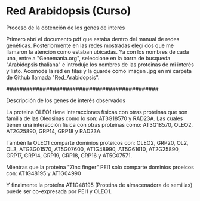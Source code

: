 # Red Arabidopsis (Curso)
Proceso de la obtención de los genes de interés

Primero abrí el documento pdf que estaba dentro del manual de redes genéticas.
Posteriormente en las redes mostradas elegí dos que me llamaron la atención como estaban ubicadas.
Ya con los nombres de cada una, entre a "Genemania.org", seleccione en la barra de busqueda "Arabidopsis thaliana" e introduje los nombres de las proteinas de mi interés y listo.
Acomode la red en filas y la guarde como imagen .jpg en mi carpeta de Github llamada "Red_Arabidopsis".

##############################################

Descripción de los genes de interés observados

La proteina OLEO1 tiene interacciones físicas con otras proteinas que son familia de las Oleosinas como lo son:
AT3G18570 y RAD23A. Las cuales tienen una interacción fisica con otras proteinas como:
AT3G18570, OLEO2, AT2G25890, GRP14, GRP18 y RAD23A.

Tambén la OLEO1 comparte dominios proteicos con: 
OLEO2, GRP20, OL2, OL3, ATG3G01570, AT5G07600, AT1G48990, AT5G61610, AT2G25890, GRP17, GRP14, GRP19, GRP18, GRP16 y AT5G07571.

Mientras que la proteina "Zinc finger" PEI1 solo comparte dominios proeicos con:
AT1G48195 y AT1G04990

Y finalmente la proteína AT1G48195 (Proteina de almacenadora de semillas) puede ser co-expresada por PEI1 y OLEO1.
